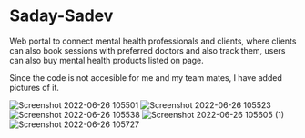 # Saday-Sadev

Web portal to connect mental health professionals and clients, where clients can also book sessions with preferred doctors and also track them, users can also buy mental health products listed on page.

Since the code is not accesible for me and my team mates, I have added pictures of it.

![Screenshot 2022-06-26 105501](https://user-images.githubusercontent.com/72154693/180658060-beb1f173-bb34-435c-902b-cccf9624d7b6.jpg)
![Screenshot 2022-06-26 105523](https://user-images.githubusercontent.com/72154693/180658064-92f937d2-e01d-439b-b841-43969ec23e57.jpg)
![Screenshot 2022-06-26 105538](https://user-images.githubusercontent.com/72154693/180658065-3d49b7a5-dc40-4753-8519-b31e6c44dab4.jpg)
![Screenshot 2022-06-26 105605 (1)](https://user-images.githubusercontent.com/72154693/180658068-f66364cf-ba06-46ee-b01d-85dff6852616.jpg)
![Screenshot 2022-06-26 105727](https://user-images.githubusercontent.com/72154693/180658069-a68f1164-bfca-4672-a92a-86da4e866cd1.jpg)
